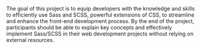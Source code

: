 The goal of this project is to equip developers with the knowledge and skills to efficiently use Sass and SCSS, powerful extensions of CSS, to streamline and enhance the front-end development process. By the end of the project, participants should be able to explain key concepts and effectively implement Sass/SCSS in their web development projects without relying on external resources.
